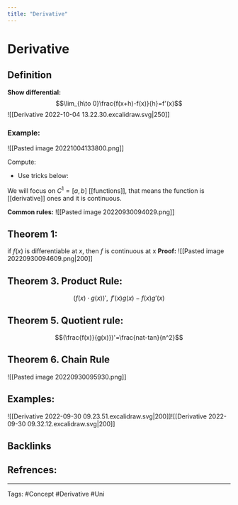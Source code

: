 ```yaml
---
title: "Derivative"
---
```


# Derivative
## Definition
**Show differential:**
$$\lim_{h\to 0}\frac{f(x+h)-f(x)}{h}=f'(x)$$
![[Derivative 2022-10-04 13.22.30.excalidraw.svg|250]]


### Example:
![[Pasted image 20221004133800.png]]

Compute:
- Use tricks below: 

We will focus on $C^{1}=[a,b]$  [[functions]], that means the function is [[derivative]] ones and it is continuous.

**Common rules:**
![[Pasted image 20220930094029.png]]

## Theorem 1:
if $f(x)$ is differentiable at $x$, then $f$ is continuous at x
**Proof:**
![[Pasted image 20220930094609.png|200]]

## Theorem 3. Product Rule:
$$(f(x)\cdot g(x))',\text{ } f'(x)g(x)-f(x)g'(x)$$

## Theorem 5. Quotient rule:
$$(\frac{f(x)}{g(x)})'=\frac{nat-tan}{n^2}$$
## Theorem 6. Chain Rule
![[Pasted image 20220930095930.png]]

## Examples:
![[Derivative 2022-09-30 09.23.51.excalidraw.svg|200]]![[Derivative 2022-09-30 09.32.12.excalidraw.svg|200]]
## Backlinks

## Refrences:

---
Tags: #Concept #Derivative #Uni 